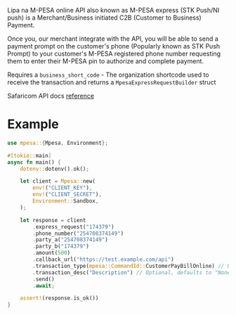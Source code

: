 Lipa na M-PESA online API also known as M-PESA express (STK Push/NI push) is a Merchant/Business initiated C2B (Customer to Business) Payment.

Once you, our merchant integrate with the API, you will be able to send a payment prompt on the customer's phone (Popularly known as STK Push Prompt) to your customer's M-PESA registered phone number requesting them to enter their M-PESA pin to authorize and complete payment.

Requires a `business_short_code` - The organization shortcode used to receive the transaction and
returns a `MpesaExpressRequestBuilder` struct

Safaricom API docs [reference](https://developer.safaricom.co.ke/APIs/MpesaExpressSimulate)

# Example
```rust
use mpesa::{Mpesa, Environment};

#[tokio::main]
async fn main() {
	dotenv::dotenv().ok();

	let client = Mpesa::new(
		env!("CLIENT_KEY"),
		env!("CLIENT_SECRET"),
		Environment::Sandbox,
	);

	let response = client
		.express_request("174379")
		.phone_number("254708374149")
		.party_a("254708374149")
		.party_b("174379")
		.amount(500)
		.callback_url("https://test.example.com/api")
		.transaction_type(mpesa::CommandId::CustomerPayBillOnline) // Optional, defaults to `CommandId::CustomerPayBillOnline`
		.transaction_desc("Description") // Optional, defaults to "None"
		.send()
		.await;

	assert!(response.is_ok())
}
```
